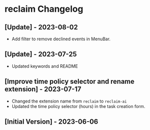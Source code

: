 # reclaim Changelog

## [Update] - 2023-08-02

- Add filter to remove declined events in MenuBar.

## [Update] - 2023-07-25

- Updated keywords and README

## [Improve time policy selector and rename extension] - 2023-07-17

- Changed the extension name from `reclaim` to `reclaim-ai`
- Updated the time policy selector (hours) in the task creation form.

## [Initial Version] - 2023-06-06